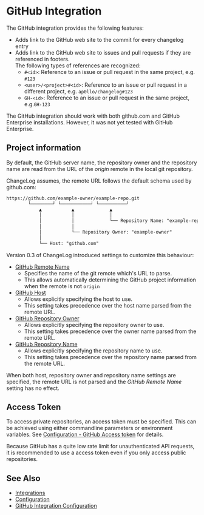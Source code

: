 # GitHub Integration

The GitHub integration provides the following features:

- Adds link to the GitHub web site to the commit for every changelog entry
- Adds link to the GitHub web site to issues and pull requests if they are referenced in footers.<br>
  The following types of references are recognized:
  - `#<id>`: Reference to an issue or pull request in the same project, e.g. `#123`
  - `<user>/<project>#<id>`: Reference to an issue or pull request in a different project, e.g. `ap0llo/changelog#123`
  - `GH-<id>`: Reference to an issue or pull request in the same project, e.g.`GH-123`

The GitHub integration should work with both github.com and GitHub Enterprise
installations. However, it was not yet tested with GitHub Enterprise.

## Project information

By default, the GitHub server name, the repository owner and the repository name are read from the URL of the *origin* remote in the local git repository.

ChangeLog assumes, the remote URL follows the default schema used by github.com:

```txt
https://github.com/example-owner/example-repo.git
        └────────┘ └───────────┘ └──────────┘
            ▲           ▲             ▲
            │           │             │
            │           │             └── Repository Name: "example-repo"
            │           │
            │           └── Repository Owner: "example-owner"
            │
            └── Host: "github.com"
```

Version 0.3 of ChangeLog introduced settings to customize this behaviour:

- [GitHub Remote Name](../configuration/settings/github-integration.md#github-remote-name)
  - Specifies the name of the git remote which's URL to parse.
  - This allows automatically determining the GitHub project information when the remote is not `origin`
- [GitHub Host](../configuration/settings/github-integration.md#github-host)
  - Allows explicitly specifying the host to use.
  - This setting takes precedence over the host name parsed from the remote URL.
- [GitHub Repository Owner](../configuration/settings/github-integration.md#github-repository-owner)
  - Allows explicitly specifying the repository owner to use.
  - This setting takes precedence over the owner name parsed from the remote URL.
- [GitHub Repository Name](../configuration/settings/github-integration.md#github-repository-name)
  - Allows explicitly specifying the repository name to use.
  - This setting takes precedence over the repository name parsed from the remote URL.

When both host, repository owner and repository name settings are specified, the remote URL is not parsed and the *GitHub Remote Name* setting has no effect.

## Access Token

To access private repositories, an access token must be specified.
This can be achieved using either commandline parameters or environment variables. See [Configuration - GitHub Access token](../configuration/settings/github-integration.md#github-access-token) for details.

Because GitHub has a quite low rate limit for unauthenticated API requests, it is recommended to use a access token even if you only access public repositories.

## See Also

- [Integrations](../integrations.md)
- [Configuration](../configuration.md)
- [GitHub Integration Configuration](../configuration/settings/github-integration.md)
